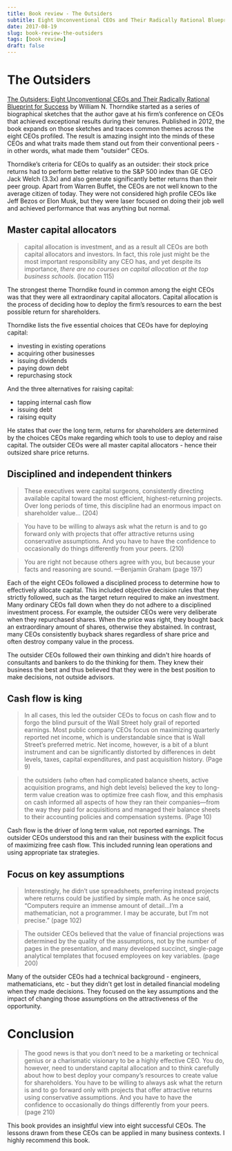 ```yaml
---
title: Book review - The Outsiders
subtitle: Eight Unconventional CEOs and Their Radically Rational Blueprint for Success
date: 2017-08-19
slug: book-review-the-outsiders
tags: [book review]
draft: false
---
```


# The Outsiders

[The Outsiders: Eight Unconventional CEOs and Their Radically Rational Blueprint for Success](https://www.amazon.com/dp/B009G1T74O) by William N. Thorndike started as a series of biographical sketches that the author gave at his firm’s conference on CEOs that achieved exceptional results during their tenures. Published in 2012, the book expands on those sketches and traces common themes across the eight CEOs profiled. The result is amazing insight into the minds of these CEOs and what traits made them stand out from their conventional peers - in other words, what made them "outsider" CEOs.

Thorndike’s criteria for CEOs to qualify as an outsider:  their stock price returns had to perform better relative to the S&P 500 index than GE CEO Jack Welch (3.3x) and also generate significantly better returns than their peer group. Apart from Warren Buffet, the CEOs are not well known to the average citizen of today. They were not considered high profile CEOs like Jeff Bezos or Elon Musk, but they were laser focused on doing their job well and achieved performance that was anything but normal.

## Master capital allocators

> capital allocation is investment, and as a result all CEOs are both capital allocators and investors. In fact, this role just might be the most important responsibility any CEO has, and yet despite its importance, *there are no courses on capital allocation at the top business schools.* (location 115)

The strongest theme Thorndike found in common among the eight CEOs was that they were all extraordinary capital allocators. Capital allocation is the process of deciding how to deploy the firm’s resources to earn the best possible return for shareholders. 

Thorndike lists the five essential choices that CEOs have for deploying capital:

- investing in existing operations
- acquiring other businesses
- issuing dividends
- paying down debt
- repurchasing stock

And the three alternatives for raising capital:
  
- tapping internal cash flow
- issuing debt
- raising equity

He states that over the long term, returns for shareholders are determined by the choices CEOs make regarding which tools to use to deploy and raise capital. The outsider CEOs were all master capital allocators - hence their outsized share price returns.

## Disciplined and independent thinkers

> These executives were capital surgeons, consistently directing available capital toward the most efficient, highest-returning projects. Over long periods of time, this discipline had an enormous impact on shareholder value... (204)

> You have to be willing to always ask what the return is and to go forward only with projects that offer attractive returns using conservative assumptions. And you have to have the confidence to occasionally do things differently from your peers. (210)

> You are right not because others agree with you, but because your facts and reasoning are sound. —Benjamin Graham (page 197)

Each of the eight CEOs followed a disciplined process to determine how to effectively allocate capital. This included objective decision rules that they strictly followed, such as the target return required to make an investment. Many ordinary CEOs fall down when they do not adhere to a disciplined investment process.  For example, the outsider CEOs were very deliberate when they repurchased shares. When the price was right, they bought back an extraordinary amount of shares, otherwise they abstained. In contrast, many CEOs consistently buyback shares regardless of share price and often destroy company value in the process. 

The outsider CEOs followed their own thinking and didn't hire hoards of consultants and bankers to do the thinking for them. They knew their business the best and thus believed that they were in the best position to make decisions, not outside advisors.

## Cash flow is king

> In all cases, this led the outsider CEOs to focus on cash flow and to forgo the blind pursuit of the Wall Street holy grail of reported earnings. Most public company CEOs focus on maximizing quarterly reported net income, which is understandable since that is Wall Street’s preferred metric. Net income, however, is a bit of a blunt instrument and can be significantly distorted by differences in debt levels, taxes, capital expenditures, and past acquisition history. (Page 9)

> the outsiders (who often had complicated balance sheets, active acquisition programs, and high debt levels) believed the key to long-term value creation was to optimize free cash flow, and this emphasis on cash informed all aspects of how they ran their companies—from the way they paid for acquisitions and managed their balance sheets to their accounting policies and compensation systems. (Page 10)

Cash flow is the driver of long term value, not reported earnings. The outsider CEOs understood this and ran their business with the explicit focus of maximizing free cash flow. This included running lean operations and using appropriate tax strategies.  

## Focus on key assumptions

> Interestingly, he didn’t use spreadsheets, preferring instead projects where returns could be justified by simple math. As he once said, “Computers require an immense amount of detail...I’m a mathematician, not a programmer. I may be accurate, but I’m not precise.” (page 102)

> The outsider CEOs believed that the value of financial projections was determined by the quality of the assumptions, not by the number of pages in the presentation, and many developed succinct, single-page analytical templates that focused employees on key variables. (page 200)

Many of the outsider CEOs had a technical background - engineers, mathematicians, etc - but they didn't get lost in detailed financial modeling when they made decisions. They focused on the key assumptions and the impact of changing those assumptions on the attractiveness of the opportunity. 

# Conclusion

> The good news is that you don’t need to be a marketing or technical genius or a charismatic visionary to be a highly effective CEO. You do, however, need to understand capital allocation and to think carefully about how to best deploy your company’s resources to create value for shareholders. You have to be willing to always ask what the return is and to go forward only with projects that offer attractive returns using conservative assumptions. And you have to have the confidence to occasionally do things differently from your peers. (page 210)

This book provides an insightful view into eight successful CEOs. The lessons drawn from these CEOs can be applied in many business contexts. I highly recommend this book.
